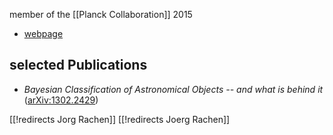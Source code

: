 

member of the [[Planck Collaboration]] 2015

* [webpage](https://www.astro.ru.nl/wiki/general/people/joerg_rachen)

## selected Publications

* _Bayesian Classification of Astronomical Objects -- and what is behind it_ ([arXiv:1302.2429](http://arxiv.org/abs/1302.2429))

[[!redirects Jorg Rachen]]
[[!redirects Joerg Rachen]]